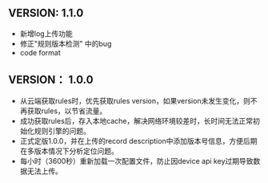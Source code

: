 ## VERSION: 1.1.0

* 新增log上传功能
* 修正"规则版本检测" 中的bug 
* code format

## VERSION： 1.0.0

* 从云端获取rules时，优先获取rules version，如果version未发生变化，则不再获取rules，以节省流量。
* 成功获取rules后，存入本地cache，解决网络环境较差时，长时间无法正常初始化规则引擎的问题。
* 正式定版1.0.0，并在上传的record description中添加版本号信息，方便后期在多版本情况下分析定位问题。
* 每小时（3600秒）重新加载一次配置文件，防止因device api key过期导致数据无法上传。